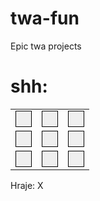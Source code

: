 # twa-fun
Epic twa projects


# shh:
<!DOCTYPE html> 
 <html lang="en"> 
 <head> 
     <meta charset="UTF-8"> 
     <title>Document</title> 
     <style> 
         .border { 
             border: 1px solid black; 
             padding: 12px; 
         } 
     </style> 
 </head> 
 <body> 
     <table> 
         <tr> 
             <td > 
                 <button onclick="clickTurn(1)" class="border"></button> 
             </td> 
             <td> 
                 <button onclick="clickTurn(2)" class="border"></button> 
             </td> 
             <td> 
                 <button onclick="clickTurn(3)" class="border"></button> 
             </td> 
         </tr> 
         <tr> 
             <td> 
                 <button onclick="clickTurn(4)" class="border"></button> 
             </td> 
             <td> 
                 <button onclick="clickTurn(5)" class="border"></button> 
             </td> 
             <td> 
                 <button onclick="clickTurn(6)" class="border"></button> 
             </td> 
         </tr> 
         <tr> 
             <td> 
                 <button onclick="clickTurn(7)" class="border"></button> 
             </td> 
             <td> 
                 <button onclick="clickTurn(8)" class="border"></button> 
             </td> 
             <td> 
                 <button onclick="clickTurn(9)" class="border"></button> 
             </td> 
         </tr> 
     </table> 
     <p id="turn">Hraje: X</p> 
     <script>
     const tile = document.getElementsByTagName('button') 
  
 const message = document.getElementById('turn'); 
  
 let c = [ 
     'Vyhrál X', 
     'Vyhrál O'
 ] 
 let b = 0; 
 let a = [
 'X', 'O'
 ]
 
 let state [
     0,0,0,
     0,0,0,
     0,0,0
 ]
  
 tile.addEventListener('click', ()=>{ 
     tile[0].innerHTML = 'lol'
 }) 
 
 function clickTurn(id) {
     tile[id-1].innerHTML = 'lol'
     if (state[id-1] == 0) {
        tile[id-1].innerHTML = a[b]
        if (checkWin()) {
            turn.innerHTML = c[b]
        } else {
            if(b==0) {
                b=1
                state[id-1] = 1
                message.innerHTML = 'Hraje O'
            } else {
                b=0
                state[id-1] = 2
                message.innerHTML = 'Hraje X'
            }
        }
    }

 }
  
 function checkWin() {
     return false;
 }
     </script> 
 </body> 
 </html>